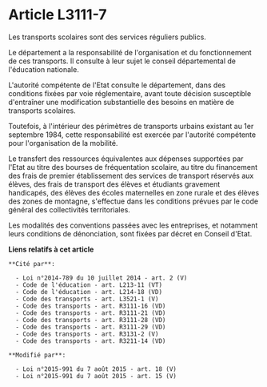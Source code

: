 # Article L3111-7

Les transports scolaires sont des services réguliers publics.

Le département a la responsabilité de l'organisation et du fonctionnement de ces transports. Il consulte à leur sujet le
conseil départemental de l'éducation nationale.

L'autorité compétente de l'Etat consulte le département, dans des conditions fixées par voie réglementaire, avant toute
décision susceptible d'entraîner une modification substantielle des besoins en matière de transports scolaires.

Toutefois, à l'intérieur des périmètres de transports urbains existant au 1er septembre 1984, cette responsabilité est
exercée par l'autorité compétente pour l'organisation de la mobilité.

Le transfert des ressources équivalentes aux dépenses supportées par l'Etat au titre des bourses de fréquentation scolaire,
au titre du financement des frais de premier établissement des services de transport réservés aux élèves, des frais de
transport des élèves et étudiants gravement handicapés, des élèves des écoles maternelles en zone rurale et des élèves des
zones de montagne, s'effectue dans les conditions prévues par le code général des collectivités territoriales.

Les modalités des conventions passées avec les entreprises, et notamment leurs conditions de dénonciation, sont fixées par
décret en Conseil d'Etat.

**Liens relatifs à cet article**

	**Cité par**:

	  - Loi n°2014-789 du 10 juillet 2014 - art. 2 (V)
	  - Code de l'éducation - art. L213-11 (VT)
	  - Code de l'éducation - art. L214-18 (VD)
	  - Code des transports - art. L3521-1 (V)
	  - Code des transports - art. R3111-16 (VD)
	  - Code des transports - art. R3111-21 (VD)
	  - Code des transports - art. R3111-28 (VD)
	  - Code des transports - art. R3111-29 (VD)
	  - Code des transports - art. R3131-2 (V)
	  - Code des transports - art. R3211-14 (VD)

	**Modifié par**:

	  - Loi n°2015-991 du 7 août 2015 - art. 18 (V)
	  - Loi n°2015-991 du 7 août 2015 - art. 15 (V)
